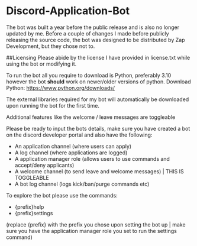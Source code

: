 # Discord-Application-Bot
The bot was built a year before the public release and is also no longer updated by me.
Before a couple of changes I made before publicly releasing the source code, the bot was designed to be distributed by Zap Development, but they chose not to.

##Licensing
Please abide by the license I have provided in license.txt while using the bot or modifying it.

To run the bot all you require to download is Python, preferably 3.10 however the bot **should** work on newer/older versions of python.
Download Python: https://www.python.org/downloads/

The external libraries required for my bot will automatically be downloaded upon running the bot for the first time.

Additional features like the welcome / leave messages are toggleable

Please be ready to input the bots details, make sure you have created a bot on the discord developer portal and also have the following:
- An application channel (where users can apply)
- A log channel (where applications are logged)
- A application manager role (allows users to use commands and accept/deny applicants)
- A welcome channel (to send leave and welcome messages) | THIS IS TOGGLEABLE
- A bot log channel (logs kick/ban/purge commands etc)

To explore the bot please use the commands:
- {prefix}help
- {prefix}settings

(replace {prefix} with the prefix you chose upon setting the bot up | make sure you have the application manager role you set to run the settings command)
